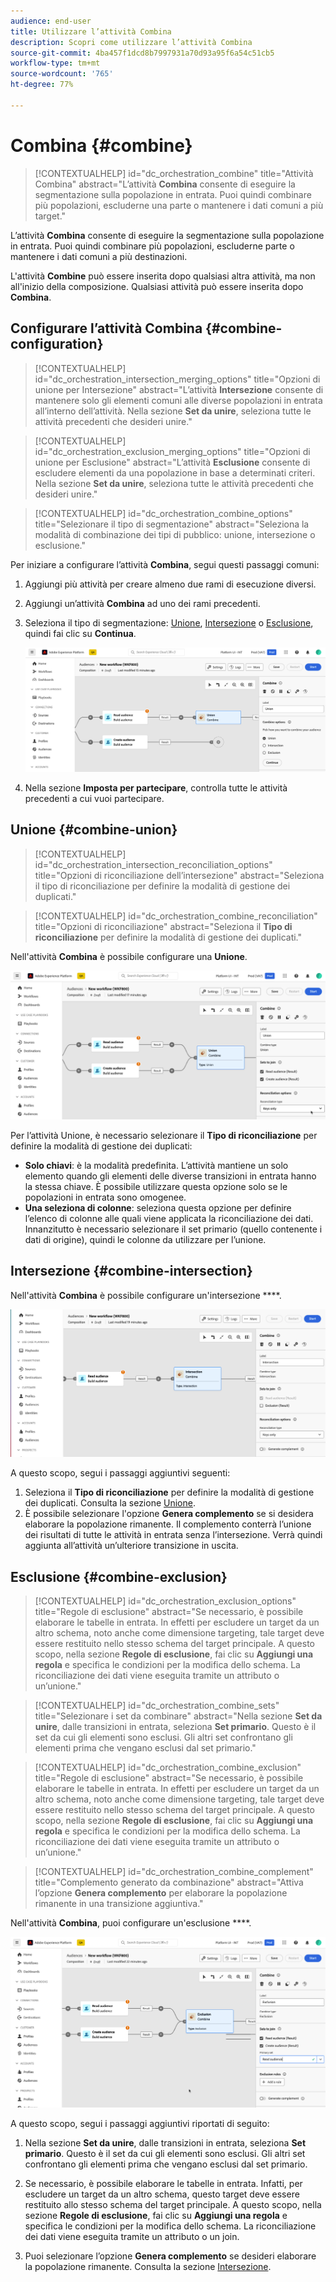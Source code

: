 ```yaml
---
audience: end-user
title: Utilizzare l’attività Combina
description: Scopri come utilizzare l’attività Combina
source-git-commit: 4ba457f1dcd8b7997931a70d93a95f6a54c51cb5
workflow-type: tm+mt
source-wordcount: '765'
ht-degree: 77%

---
```



# Combina {#combine}

>[!CONTEXTUALHELP]
>id="dc_orchestration_combine"
>title="Attività Combina"
>abstract="L’attività **Combina** consente di eseguire la segmentazione sulla popolazione in entrata. Puoi quindi combinare più popolazioni, escluderne una parte o mantenere i dati comuni a più target."

L’attività **Combina** consente di eseguire la segmentazione sulla popolazione in entrata. Puoi quindi combinare più popolazioni, escluderne parte o mantenere i dati comuni a più destinazioni.

L&#39;attività **Combine** può essere inserita dopo qualsiasi altra attività, ma non all&#39;inizio della composizione. Qualsiasi attività può essere inserita dopo **Combina**.

## Configurare l’attività Combina {#combine-configuration}

>[!CONTEXTUALHELP]
>id="dc_orchestration_intersection_merging_options"
>title="Opzioni di unione per Intersezione"
>abstract="L’attività **Intersezione** consente di mantenere solo gli elementi comuni alle diverse popolazioni in entrata all’interno dell’attività. Nella sezione **Set da unire**, seleziona tutte le attività precedenti che desideri unire."

>[!CONTEXTUALHELP]
>id="dc_orchestration_exclusion_merging_options"
>title="Opzioni di unione per Esclusione"
>abstract="L’attività **Esclusione** consente di escludere elementi da una popolazione in base a determinati criteri. Nella sezione **Set da unire**, seleziona tutte le attività precedenti che desideri unire."

>[!CONTEXTUALHELP]
>id="dc_orchestration_combine_options"
>title="Selezionare il tipo di segmentazione"
>abstract="Seleziona la modalità di combinazione dei tipi di pubblico: unione, intersezione o esclusione."

Per iniziare a configurare l’attività **Combina**, segui questi passaggi comuni:

1. Aggiungi più attività per creare almeno due rami di esecuzione diversi.

1. Aggiungi un’attività **Combina** ad uno dei rami precedenti.

1. Seleziona il tipo di segmentazione: [Unione](#union), [Intersezione](#intersection) o [Esclusione](#exclusion), quindi fai clic su **Continua**.

   ![](../assets/combine.png)

1. Nella sezione **Imposta per partecipare**, controlla tutte le attività precedenti a cui vuoi partecipare.

## Unione {#combine-union}

>[!CONTEXTUALHELP]
>id="dc_orchestration_intersection_reconciliation_options"
>title="Opzioni di riconciliazione dell’intersezione"
>abstract="Seleziona il tipo di riconciliazione per definire la modalità di gestione dei duplicati."

>[!CONTEXTUALHELP]
>id="dc_orchestration_combine_reconciliation"
>title="Opzioni di riconciliazione"
>abstract="Seleziona il **Tipo di riconciliazione** per definire la modalità di gestione dei duplicati."

Nell&#39;attività **Combina** è possibile configurare una **Unione**.

![](../assets/combine-union.png)

Per l’attività Unione, è necessario selezionare il **Tipo di riconciliazione** per definire la modalità di gestione dei duplicati:

* **Solo chiavi**: è la modalità predefinita. L’attività mantiene un solo elemento quando gli elementi delle diverse transizioni in entrata hanno la stessa chiave. È possibile utilizzare questa opzione solo se le popolazioni in entrata sono omogenee.
* **Una seleziona di colonne**: seleziona questa opzione per definire l’elenco di colonne alle quali viene applicata la riconciliazione dei dati. Innanzitutto è necessario selezionare il set primario (quello contenente i dati di origine), quindi le colonne da utilizzare per l’unione.

## Intersezione  {#combine-intersection}

Nell&#39;attività **Combina** è possibile configurare un&#39;intersezione ****.

![](../assets/combine-intersection.png)

A questo scopo, segui i passaggi aggiuntivi seguenti:

1. Seleziona il **Tipo di riconciliazione** per definire la modalità di gestione dei duplicati. Consulta la sezione [Unione](#union).
1. È possibile selezionare l&#39;opzione **Genera complemento** se si desidera elaborare la popolazione rimanente. Il complemento conterrà l’unione dei risultati di tutte le attività in entrata senza l’intersezione. Verrà quindi aggiunta all’attività un’ulteriore transizione in uscita.

## Esclusione {#combine-exclusion}

>[!CONTEXTUALHELP]
>id="dc_orchestration_exclusion_options"
>title="Regole di esclusione"
>abstract="Se necessario, è possibile elaborare le tabelle in entrata. In effetti per escludere un target da un altro schema, noto anche come dimensione targeting, tale target deve essere restituito nello stesso schema del target principale. A questo scopo, nella sezione **Regole di esclusione**, fai clic su **Aggiungi una regola** e specifica le condizioni per la modifica dello schema. La riconciliazione dei dati viene eseguita tramite un attributo o un’unione."

>[!CONTEXTUALHELP]
>id="dc_orchestration_combine_sets"
>title="Selezionare i set da combinare"
>abstract="Nella sezione **Set da unire**, dalle transizioni in entrata, seleziona **Set primario**. Questo è il set da cui gli elementi sono esclusi. Gli altri set confrontano gli elementi prima che vengano esclusi dal set primario."

>[!CONTEXTUALHELP]
>id="dc_orchestration_combine_exclusion"
>title="Regole di esclusione"
>abstract="Se necessario, è possibile elaborare le tabelle in entrata. In effetti per escludere un target da un altro schema, noto anche come dimensione targeting, tale target deve essere restituito nello stesso schema del target principale. A questo scopo, nella sezione **Regole di esclusione**, fai clic su **Aggiungi una regola** e specifica le condizioni per la modifica dello schema. La riconciliazione dei dati viene eseguita tramite un attributo o un’unione."

>[!CONTEXTUALHELP]
>id="dc_orchestration_combine_complement"
>title="Complemento generato da combinazione"
>abstract="Attiva l’opzione **Genera complemento** per elaborare la popolazione rimanente in una transizione aggiuntiva."

Nell&#39;attività **Combina**, puoi configurare un&#39;esclusione ****.

![](../assets/combine-exclusion.png)

A questo scopo, segui i passaggi aggiuntivi riportati di seguito:

1. Nella sezione **Set da unire**, dalle transizioni in entrata, seleziona **Set primario**. Questo è il set da cui gli elementi sono esclusi. Gli altri set confrontano gli elementi prima che vengano esclusi dal set primario.

1. Se necessario, è possibile elaborare le tabelle in entrata. Infatti, per escludere un target da un altro schema, questo target deve essere restituito allo stesso schema del target principale. A questo scopo, nella sezione **Regole di esclusione**, fai clic su **Aggiungi una regola** e specifica le condizioni per la modifica dello schema. La riconciliazione dei dati viene eseguita tramite un attributo o un join. <!-- pas compris-->
1. Puoi selezionare l’opzione **Genera complemento** se desideri elaborare la popolazione rimanente. Consulta la sezione [Intersezione](#intersection).

<!--
## Examples{#combine-examples}

In the following example, we are using a **Combine** activity and we add a **union** to retrieves all the profiles of the two queries: persons between 18 and 27 years old and persons between 34 and 40 years old.

![](../assets/workflow-union-example.png)

The following example shows the **intersection** between two query activities. It is being used here to retrieve profiles who are between 18 to 27 years old and whose email address has been provided.

![](../assets/workflow-intersection-example.png)

The following **exclusion** example shows two queries configured to filter profiles who are between 18 and 27 years old and have an Adobe email domain. The profiles with an Adobe email domain are then excluded from the first set. 

![](../assets/workflow-exclusion-example.png)
-->
